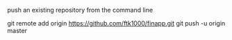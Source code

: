 push an existing repository from the command line

  git remote add origin https://github.com/ftk1000/finapp.git
  git push -u origin master
